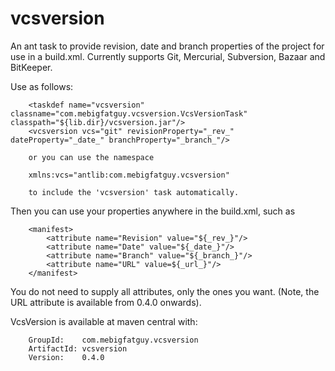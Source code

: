 vcsversion
==========

An ant task to provide revision, date and branch properties of the project for use in a build.xml.
Currently supports Git, Mercurial, Subversion, Bazaar and BitKeeper.

Use as follows:

        <taskdef name="vcsversion" classname="com.mebigfatguy.vcsversion.VcsVersionTask" classpath="${lib.dir}/vcsversion.jar"/>
        <vcsversion vcs="git" revisionProperty="_rev_" dateProperty="_date_" branchProperty="_branch_"/>
        
        or you can use the namespace 
        
        xmlns:vcs="antlib:com.mebigfatguy.vcsversion"
        
        to include the 'vcsversion' task automatically.
        
        
Then you can use your properties anywhere in the build.xml, such as

        <manifest>
            <attribute name="Revision" value="${_rev_}"/>
            <attribute name="Date" value="${_date_}"/>
            <attribute name="Branch" value="${_branch_}"/>
            <attribute name="URL" value=${_url_}"/>
        </manifest>
        
You do not need to supply all attributes, only the ones you want.
(Note, the URL attribute is available from 0.4.0 onwards).


VcsVersion is available at maven central with:

        GroupId:    com.mebigfatguy.vcsversion
        ArtifactId: vcsversion
        Version:    0.4.0

